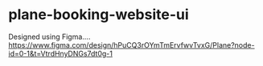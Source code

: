 # plane-booking-website-ui
Designed using Figma....
https://www.figma.com/design/hPuCQ3rOYmTmErvfwvTvxG/Plane?node-id=0-1&t=VtrdHnyDNGs7dt0g-1
